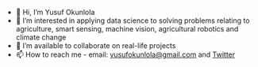 - 👋 Hi, I’m Yusuf Okunlola
- 👀 I’m interested in applying data science to solving problems relating to agriculture, smart sensing, machine vision, agricultural robotics and climate change
- 💞️ I’m available to collaborate on real-life projects
- 📫 How to reach me - email: yusufokunlola@gmail.com and [Twitter](www.twitter.com/yusufokunlola) 

<!---
yusufokunlola/yusufokunlola is a ✨ special ✨ repository because its `README.md` (this file) appears on your GitHub profile.
You can click the Preview link to take a look at your changes.
--->
